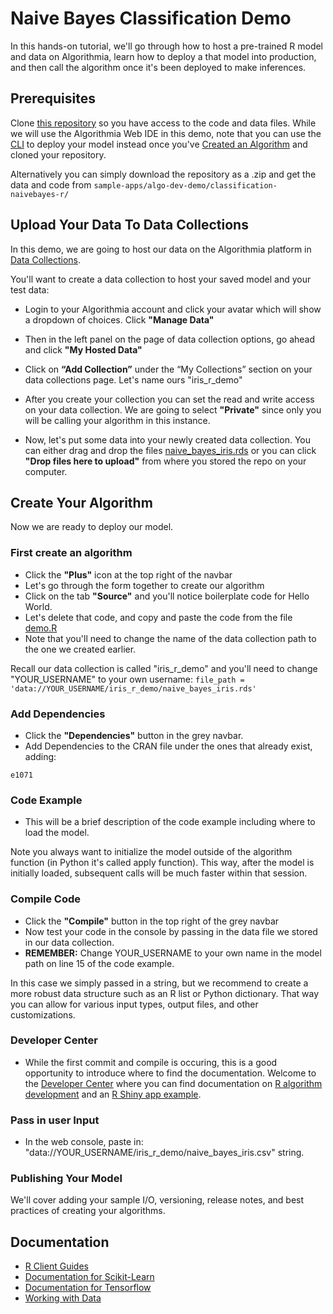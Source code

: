 # Naive Bayes Classification Demo

In this hands-on tutorial, we'll go through how to host a pre-trained R model and data on Algorithmia, learn how to deploy a that model into production, and then call the algorithm once it's been deployed to make inferences.

## Prerequisites 

Clone [this repository](https://github.com/algorithmiaio/sample-apps/) so you have access to the code and data files. While we will use the Algorithmia Web IDE in this demo, note that you can use the [CLI](https://algorithmia.com/developers/clients/cli/) to deploy your model instead once you've [Created an Algorithm](https://algorithmia.com/developers/algorithm-development/languages/r/#create-an-algorithm) and cloned your repository.

Alternatively you can simply download the repository as a .zip and get the data and code from `sample-apps/algo-dev-demo/classification-naivebayes-r/`

## Upload Your Data To Data Collections

In this demo, we are going to host our data on the Algorithmia platform in [Data Collections](https://algorithmia.com/developers/data/hosted/). 

You'll want to create a data collection to host your saved model and your test data: 

- Login to your Algorithmia account and click your avatar which will show a dropdown of choices. Click **"Manage Data"**

- Then in the left panel on the page of data collection options, go ahead and click **"My Hosted Data"**

- Click on **“Add Collection”** under the “My Collections” section on your data collections page. Let's name ours "iris_r_demo"

- After you create your collection you can set the read and write access on your data collection. We are going to select **"Private"** since only you will be calling your algorithm in this instance. 

- Now, let's put some data into your newly created data collection. You can either drag and drop the files [naive_bayes_iris.rds](https://github.com/algorithmiaio/sample-apps/raw/master/algo-dev-demo/classification-naivebayes-r/naive_bayes_iris.rds) or you can click **"Drop files here to upload"** from where you stored the repo on your computer.

## Create Your Algorithm

Now we are ready to deploy our model.

### First create an algorithm
- Click the **"Plus"** icon at the top right of the navbar
- Let's go through the form together to create our algorithm
- Click on the tab **"Source"** and you'll notice boilerplate code for Hello World.
- Let's delete that code, and copy and paste the code from the file [demo.R](https://github.com/algorithmiaio/sample-apps/blob/master/algo-dev-demo/classification_naivebayes_r/demo.R)
- Note that you'll need to change the name of the data collection path to the one we created earlier. 

Recall our data collection is called "iris_r_demo" and you'll need
to change "YOUR_USERNAME" to your own username: `file_path =
'data://YOUR_USERNAME/iris_r_demo/naive_bayes_iris.rds'`

### Add Dependencies
- Click the **"Dependencies"** button in the grey navbar.
- Add Dependencies to the CRAN file under the ones that already exist, adding:
```
e1071
```
 
### Code Example
- This will be a brief description of the code example including where to load the model. 

Note you always want to initialize the model outside of the algorithm function (in Python it's called apply function). This way, after the model is initially loaded, subsequent calls will be much faster within that session.

### Compile Code
- Click the **"Compile"** button in the top right of the grey navbar
- Now test your code in the console by passing in the data file we stored in our data collection.
- **REMEMBER:** Change YOUR_USERNAME to your own name in the model path on line 15 of the code example.

In this case we simply passed in a string, but we recommend to create a more robust data structure such as an R list or Python dictionary. That way you can allow for various input types, output files, and other customizations.

### Developer Center
- While the first commit and compile is occuring, this is a good opportunity to introduce where to find the documentation. Welcome to the [Developer Center](https://algorithmia.com/developers/) where you can find documentation on [R algorithm development](https://algorithmia.com/developers/algorithm-development/languages/r/) and an [R Shiny app example](https://algorithmia.com/developers/tutorials/sample-apps/shiny-app/).

### Pass in user Input
- In the web console, paste in: "data://YOUR_USERNAME/iris_r_demo/naive_bayes_iris.csv" string.

### Publishing Your Model
We'll cover adding your sample I/O, versioning, release notes, and best practices of creating your algorithms.

## Documentation

- [R Client Guides](https://algorithmia.com/developers/algorithm-development/languages/r/)
- [Documentation for Scikit-Learn](https://algorithmia.com/developers/model-deployment/scikit/)
- [Documentation for Tensorflow](https://algorithmia.com/developers/model-deployment/tensorflow/)
- [Working with Data](https://algorithmia.com/developers/data/)

